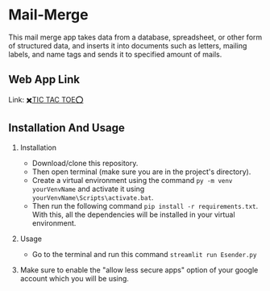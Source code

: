 # Mail-Merge
This mail merge app takes data from a database, spreadsheet, or other form of structured data, and inserts it into documents such as letters, mailing labels, and name tags and sends it to specified amount of mails.
  
## Web App Link
Link: [✖️TIC TAC TOE⭕](https://tic-tac-toe-t3.herokuapp.com/)

## Installation And Usage
1. Installation
   - Download/clone this repository. 
   - Then open terminal (make sure you are in the project's directory).
   - Create a virtual environment using the command ````py -m venv yourVenvName```` and activate it using ````yourVenvName\Scripts\activate.bat````.
   - Then run the following command ````pip install -r requirements.txt````. With this, all the dependencies will be installed in your virtual environment.

2. Usage
   - Go to the terminal and run this command ````streamlit run Esender.py````
   
3. Make sure to enable the "allow less secure apps" option of your google account which you will be using.
